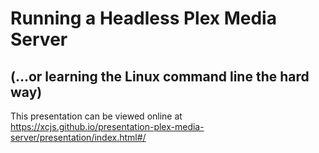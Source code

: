 # Running a Headless Plex Media Server
## (...or learning the Linux command line the hard way)

This presentation can be viewed online at
https://xcjs.github.io/presentation-plex-media-server/presentation/index.html#/